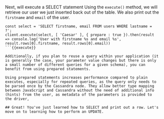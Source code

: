 Next, will execute a SELECT statement Using the `execute()` method, we will retrieve our user we just inserted back out of the table. We also print out the `firstname` and `email` of the user.

```
const select = 'SELECT firstname, email FROM users WHERE lastname = ?';
client.execute(select, [ 'Caesar' ], { prepare : true }).then(result => console.log('User with firstname %s and email %s', result.rows[0].firstname, result.rows[0].email))
```{{execute}}

Additionally, if you plan to reuse a query within your application (it is generally the case, your parameter value changes but there is only a small number of different queries for a given schema), you can benefit from using prepared statements.

Using prepared statements increases performance compared to plain executes, especially for repeated queries, as the query only needs to be parsed once by the Cassandra node. They allow better type mapping between JavaScript and Cassandra without the need of additional info (hints) from the user, as metadata of the parameters is provided to the driver, 

## Great! You've just learned how to SELECT and print out a row. Let's move on to learning how to perform an UPDATE.       
